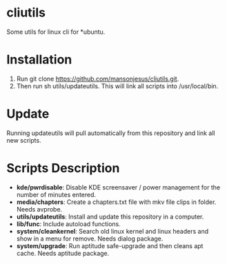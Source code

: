 cliutils
========

Some utils for linux cli for *ubuntu.

Installation
============

1. Run git clone https://github.com/mansonjesus/cliutils.git.
2. Then run sh utils/updateutils. This will link all scripts into /usr/local/bin.

Update
======

Running updateutils will pull automatically from this repository and link all new scripts.

Scripts Description
===================

* **kde/pwrdisable**: Disable KDE screensaver / power management for the number of minutes entered.
* **media/chapters**: Create a chapters.txt file with mkv file clips in folder. Needs avprobe.
* **utils/updateutils**: Install and update this repository in a computer.
* **lib/func**: Include autoload functions. 
* **system/cleankernel**: Search old linux kernel and linux headers and show in a menu for remove. Needs dialog package.
* **system/upgrade**: Run aptitude safe-upgrade and then cleans apt cache. Needs aptitude package.


